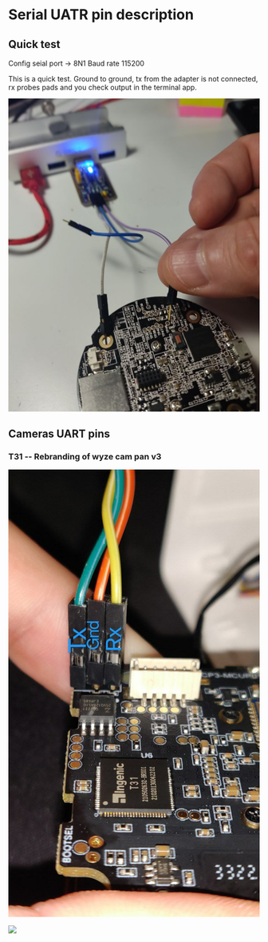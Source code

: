 # Serial UATR pin description  

## Quick test 
Config seial port ->  8N1 Baud rate 115200

This is a quick test. Ground to ground, tx from the adapter is not connected, rx probes pads and you check output in the terminal app.

![](../images/Test-UART.jpg)


## Cameras UART pins  

### T31 -- Rebranding of wyze cam pan v3 

![](../images/T31_rebranding_wyze_cam_pan_v3.jpeg)

![](../images/T31_rebranding_wyze_cam_pan_v3_TOP.png)
